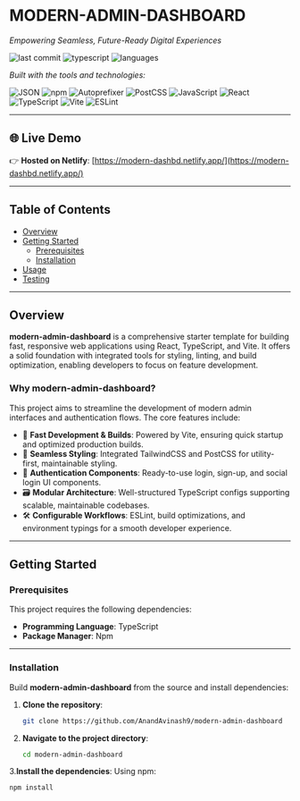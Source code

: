 # MODERN-ADMIN-DASHBOARD

*Empowering Seamless, Future-Ready Digital Experiences*

![last commit](https://img.shields.io/github/last-commit/AnandAvinash9/modern-admin-dashboard)
![typescript](https://img.shields.io/badge/typescript-94.4%25-blue)
![languages](https://img.shields.io/github/languages/count/AnandAvinash9/modern-admin-dashboard)

_Built with the tools and technologies:_

![JSON](https://img.shields.io/badge/-JSON-informational?style=flat-square)
![npm](https://img.shields.io/badge/-npm-red?style=flat-square)
![Autoprefixer](https://img.shields.io/badge/-Autoprefixer-orange?style=flat-square)
![PostCSS](https://img.shields.io/badge/-PostCSS-ff69b4?style=flat-square)
![JavaScript](https://img.shields.io/badge/-JavaScript-yellow?style=flat-square)
![React](https://img.shields.io/badge/-React-blue?style=flat-square)
![TypeScript](https://img.shields.io/badge/-TypeScript-blue?style=flat-square)
![Vite](https://img.shields.io/badge/-Vite-purple?style=flat-square)
![ESLint](https://img.shields.io/badge/-ESLint-purple?style=flat-square)

---
## 🌐 Live Demo

👉 **Hosted on Netlify**: [https://modern-dashbd.netlify.app/](https://modern-dashbd.netlify.app/)

---
## Table of Contents

- [Overview](#overview)
- [Getting Started](#getting-started)
  - [Prerequisites](#prerequisites)
  - [Installation](#installation)
- [Usage](#usage)
- [Testing](#testing)

---

## Overview

**modern-admin-dashboard** is a comprehensive starter template for building fast, responsive web applications using React, TypeScript, and Vite. It offers a solid foundation with integrated tools for styling, linting, and build optimization, enabling developers to focus on feature development.

### Why modern-admin-dashboard?

This project aims to streamline the development of modern admin interfaces and authentication flows. The core features include:

- 🚀 **Fast Development & Builds**: Powered by Vite, ensuring quick startup and optimized production builds.
- 🎨 **Seamless Styling**: Integrated TailwindCSS and PostCSS for utility-first, maintainable styling.
- 🔐 **Authentication Components**: Ready-to-use login, sign-up, and social login UI components.
- 🗃️ **Modular Architecture**: Well-structured TypeScript configs supporting scalable, maintainable codebases.
- 🛠️ **Configurable Workflows**: ESLint, build optimizations, and environment typings for a smooth developer experience.

---

## Getting Started

### Prerequisites

This project requires the following dependencies:

- **Programming Language**: TypeScript  
- **Package Manager**: Npm

---

### Installation

Build **modern-admin-dashboard** from the source and install dependencies:

1. **Clone the repository**:
   ```bash
   git clone https://github.com/AnandAvinash9/modern-admin-dashboard
2. **Navigate to the project directory**:
   ```bash
   cd modern-admin-dashboard
3.**Install the dependencies**:
    Using npm:
   ```bash
   npm install

